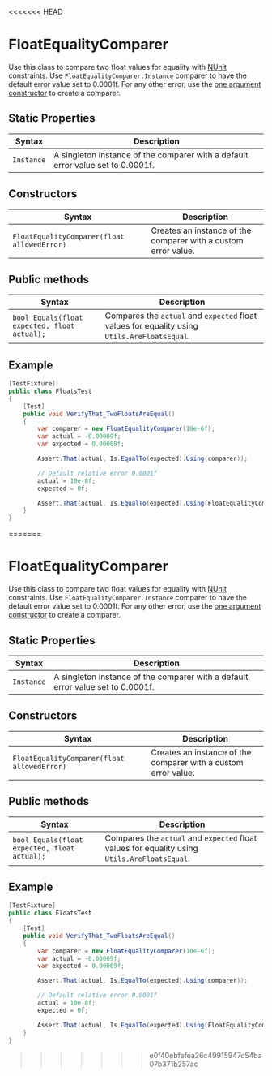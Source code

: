 <<<<<<< HEAD
# FloatEqualityComparer

Use this class to compare two float values for equality with [NUnit](http://www.nunit.org/) constraints. Use `FloatEqualityComparer.Instance` comparer to have the default error value set to 0.0001f. For any other error, use the [one argument constructor](#constructors) to create a comparer.

## Static Properties

| Syntax     | Description                                                  |
| ---------- | ------------------------------------------------------------ |
| `Instance` | A singleton instance of the comparer with a default error value set to 0.0001f. |

## Constructors

| Syntax                                      | Description                                                  |
| ------------------------------------------- | ------------------------------------------------------------ |
| `FloatEqualityComparer(float allowedError)` | Creates an instance of the comparer with a custom error value. |

## Public methods

| Syntax                                       | Description                                                  |
| -------------------------------------------- | ------------------------------------------------------------ |
| `bool Equals(float expected, float actual);` | Compares the `actual` and `expected` float values for equality using `Utils.AreFloatsEqual`. |

## Example

```c#
[TestFixture]
public class FloatsTest
{
    [Test]
    public void VerifyThat_TwoFloatsAreEqual()
    {
        var comparer = new FloatEqualityComparer(10e-6f);
        var actual = -0.00009f;
        var expected = 0.00009f;

        Assert.That(actual, Is.EqualTo(expected).Using(comparer));

        // Default relative error 0.0001f
        actual = 10e-8f;
        expected = 0f;

        Assert.That(actual, Is.EqualTo(expected).Using(FloatEqualityComparer.Instance));
    }
}
```

=======
# FloatEqualityComparer

Use this class to compare two float values for equality with [NUnit](http://www.nunit.org/) constraints. Use `FloatEqualityComparer.Instance` comparer to have the default error value set to 0.0001f. For any other error, use the [one argument constructor](#constructors) to create a comparer.

## Static Properties

| Syntax     | Description                                                  |
| ---------- | ------------------------------------------------------------ |
| `Instance` | A singleton instance of the comparer with a default error value set to 0.0001f. |

## Constructors

| Syntax                                      | Description                                                  |
| ------------------------------------------- | ------------------------------------------------------------ |
| `FloatEqualityComparer(float allowedError)` | Creates an instance of the comparer with a custom error value. |

## Public methods

| Syntax                                       | Description                                                  |
| -------------------------------------------- | ------------------------------------------------------------ |
| `bool Equals(float expected, float actual);` | Compares the `actual` and `expected` float values for equality using `Utils.AreFloatsEqual`. |

## Example

```c#
[TestFixture]
public class FloatsTest
{
    [Test]
    public void VerifyThat_TwoFloatsAreEqual()
    {
        var comparer = new FloatEqualityComparer(10e-6f);
        var actual = -0.00009f;
        var expected = 0.00009f;

        Assert.That(actual, Is.EqualTo(expected).Using(comparer));

        // Default relative error 0.0001f
        actual = 10e-8f;
        expected = 0f;

        Assert.That(actual, Is.EqualTo(expected).Using(FloatEqualityComparer.Instance));
    }
}
```

>>>>>>> e0f40ebfefea26c49915947c54ba07b371b257ac

